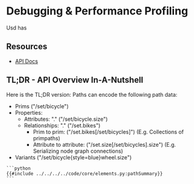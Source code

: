 # Debugging & Performance Profiling

Usd has 

## Resources
- [API Docs](https://openusd.org/release/toolset.html)

## TL;DR - API Overview In-A-Nutshell
Here is the TL;DR version:
Paths can encode the following path data:
- Prims ("/set/bicycle")
- Properties:
    - Attributes: "." ("/set/bicycle.size")
    - Relationships: "." ("/set.bikes")
        - Prim to prim: ("/set.bikes[/set/bicycles]") (E.g. Collections of primpaths)
        - Attribute to attribute: ("/set.size[/set/bicycles].size") (E.g. Serializing node graph connections)
- Variants ("/set/bicycle{style=blue}wheel.size")

~~~admonish info title=""
```python
{{#include ../../../../code/core/elements.py:pathSummary}}
```
~~~